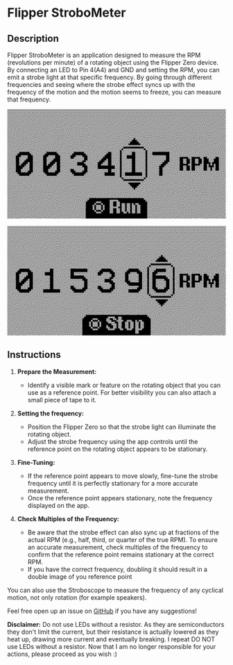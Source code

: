 # Flipper StroboMeter

## Description

Flipper StroboMeter is an application designed to measure the RPM (revolutions per minute) of a rotating object using the Flipper Zero device. By connecting an LED to Pin 4(A4) and GND and setting the RPM, you can emit a strobe light at that specific frequency. By going through different frequencies and seeing where the strobe effect syncs up with the frequency of the motion and the motion seems to freeze, you can measure that frequency.

![Setting Frequency](screenshots/screenshot_idle.png)

![Outputting Signal](screenshots/screenshot_running.png)

## Instructions

1. **Prepare the Measurement:**

   - Identify a visible mark or feature on the rotating object that you can use as a reference point. For better visibility you can also attach a small piece of tape to it.

2. **Setting the frequency:**

   - Position the Flipper Zero so that the strobe light can illuminate the rotating object.
   - Adjust the strobe frequency using the app controls until the reference point on the rotating object appears to be stationary.

3. **Fine-Tuning:**

   - If the reference point appears to move slowly, fine-tune the strobe frequency until it is perfectly stationary for a more accurate measurement.
   - Once the reference point appears stationary, note the frequency displayed on the app.

4. **Check Multiples of the Frequency:**
   - Be aware that the strobe effect can also sync up at fractions of the actual RPM (e.g., half, third, or quarter of the true RPM). To ensure an accurate measurement, check multiples of the frequency to confirm that the reference point remains stationary at the correct RPM.
   - If you have the correct frequency, doubling it should result in a double image of you reference point

You can also use the Stroboscope to measure the frequency of any cyclical motion, not only rotation (for example speakers).

Feel free open up an issue on [GitHub](https://github.com/LeanderJDev/FlipperStroboMeterApp) if you have any suggestions!

**Disclaimer:**
Do not use LEDs without a resistor. As they are semiconductors they don't limit the current, but their resistance is actually lowered as they heat up, drawing more current and eventually breaking.
I repeat DO NOT use LEDs without a resistor.
Now that I am no longer responsible for your actions, please proceed as you wish :)
